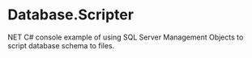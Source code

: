 # Database.Scripter
NET C# console example of using SQL Server Management Objects to script database schema to files.
